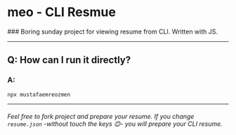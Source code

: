 # meo - CLI Resmue

### Boring sunday project for viewing resume from CLI. Written with JS.

---

## Q: How can I run it directly?
### A:
```
npx mustafaemreozmen
```
---
###### Feel free to fork project and prepare your resume. If you change ```resume.json``` -without touch the keys 😊- you will prepare your CLI resume.


